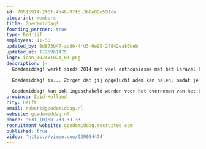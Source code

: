 ```yaml
---
id: 70515914-2f0f-4b46-97f5-3b8e09e591ca
blueprint: members
title: Goedemiddag!
founding_partner: true
type: Bedrijf
employees: 11-50
updated_by: 8d873b47-ad86-4fd3-9e95-27842ea80beb
updated_at: 1725961475
logo: icon_1024x1024_01.png
description: |-
  Goedemiddag! werkt sinds 2014 met veel enthousiasme met het Laravel Framework. We bouwen online oplossingen voor een breed scala aan opdrachtgevers. Van bank tot DJ, van bejaardentehuis tot liefhebber van klassieke auto's en van gamification platform tot vastgoedbeheerder.

  Goedemiddag! is... Zorgen dat jij opgelucht adem kan halen, omdat je niet bezig hoeft te zijn met het zoeken naar de online oplossing die past bij jouw idee. Wij bouwen niet je standaard software, maar maken wel tech die voor jou werkt en waar wij trots op zijn. Software is voor ons net zo goed een middel om jouw probleem op te lossen of je vraag te beantwoorden en nooit het uiteindelijke doel. Ons team maakt samen met jou een online oplossing zodat jij hier verder geen kopzorgen over hebt. Bij Goedemiddag! maken we dingen niet ingewikkelder dan ze zijn. Jij hebt een idee, wij maken de online oplossing zonder dat het onbegrijpelijk wordt. Ooit gehoord van de mensgerichte techneut? Bij Goedemiddag! werk je direct met ze samen. Bij ons draait het om meer dan alleen de techniek.

  Goedemiddag! kan ook ingeschakeld worden voor het overnemen van het beheer / doorontwikkeling van bestaande Laravel applicaties. Ook hier hebben wij ruimschoots ervaring mee!
province: Zuid-Holland
city: Delft
email: robert@goedemiddag.nl
website: goedemiddag.nl
phone: '+31 (0)88 733 33 33'
recruitment_website: goedemiddag.recruitee.com
published: true
video: 'https://vimeo.com/939054474'
---
```

